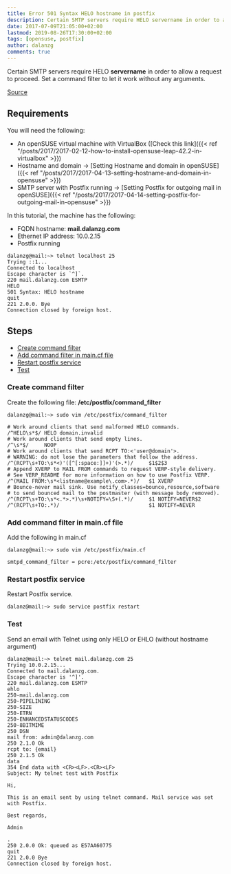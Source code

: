 ```yaml
---
title: Error 501 Syntax HELO hostname in postfix
description: Certain SMTP servers require HELO servername in order to allow a request to proceed. Set a command filter to let it work without any arguments.
date: 2017-07-09T21:05:00+02:00
lastmod: 2019-08-26T17:30:00+02:00
tags: [opensuse, postfix]
author: dalanzg
comments: true
---
```


Certain SMTP servers require HELO **servername** in order to allow a request to proceed. Set a command filter to let it work without any arguments.

[Source](http://www.postfix.org/postconf.5.html#smtpd_command_filter)

## Requirements

You will need the following:

- An openSUSE virtual machine with VirtualBox ([Check this link]({{< ref "/posts/2017/2017-02-12-how-to-install-opensuse-leap-42.2-in-virtualbox" >}})
- Hostname and domain -> [Setting Hostname and domain in openSUSE]({{< ref "/posts/2017/2017-04-13-setting-hostname-and-domain-in-opensuse" >}})
- SMTP server with Postfix running -> [Setting Postfix for outgoing mail in openSUSE]({{< ref "/posts/2017/2017-04-14-setting-postfix-for-outgoing-mail-in-opensuse" >}})

In this tutorial, the machine has the following:

- FQDN hostname: **mail.dalanzg.com**
- Ethernet IP address: 10.0.2.15
- Postfix running

```terminal
dalanzg@mail:~> telnet localhost 25
Trying ::1...
Connected to localhost
Escape character is `^]`.
220 mail.dalanzg.com ESMTP
HELO
501 Syntax: HELO hostname
quit
221 2.0.0. Bye
Connection closed by foreign host.
```

## Steps

- [Create command filter](#create-command-filter)
- [Add command filter in main.cf file](#add-command-filter-in-main.cf-file)
- [Restart postfix service](#restart-postfix-service)
- [Test](#test)

### Create command filter

Create the following file: **/etc/postfix/command_filter**

```terminal
dalanzg@mail:~> sudo vim /etc/postfix/command_filter
```

```vim
# Work around clients that send malformed HELO commands.
/^HELO\s*$/ HELO domain.invalid
# Work around clients that send empty lines.
/^\s*$/     NOOP
# Work around clients that send RCPT TO:<'user@domain'>.
# WARNING: do not lose the parameters that follow the address.
/^(RCPT\s+TO:\s*<)'([^[:space:]]+)'(>.*)/     $1$2$3
# Append XVERP to MAIL FROM commands to request VERP-style delivery.
# See VERP_README for more information on how to use Postfix VERP.
/^(MAIL FROM:\s*<listname@example\.com>.*)/   $1 XVERP
# Bounce-never mail sink. Use notify_classes=bounce,resource,software
# to send bounced mail to the postmaster (with message body removed).
/^(RCPT\s+TO:\s*<.*>.*)\s+NOTIFY=\S+(.*)/     $1 NOTIFY=NEVER$2
/^(RCPT\s+TO:.*)/                             $1 NOTIFY=NEVER
```

### Add command filter in main.cf file

Add the following in main.cf

```terminal
dalanzg@mail:~> sudo vim /etc/postfix/main.cf
```

```vim
smtpd_command_filter = pcre:/etc/postfix/command_filter
```

### Restart postfix service

Restart Postfix service.

```terminal
dalanz@mail:~> sudo service postfix restart
```

### Test

Send an email with Telnet using only HELO or EHLO (without hostname argument)

```terminal
dalanz@mail:~> telnet mail.dalanzg.com 25
Trying 10.0.2.15...
Connected to mail.dalanzg.com.
Escape character is '^]'.
220 mail.dalanzg.com ESMTP
ehlo
250-mail.dalanzg.com
250-PIPELINING
250-SIZE
250-ETRN
250-ENHANCEDSTATUSCODES
250-8BITMIME
250 DSN
mail from: admin@dalanzg.com
250 2.1.0 Ok
rcpt to: {email}
250 2.1.5 Ok
data
354 End data with <CR><LF>.<CR><LF>
Subject: My telnet test with Postfix

Hi,

This is an email sent by using telnet command. Mail service was set with Postfix.

Best regards,

Admin

.
250 2.0.0 Ok: queued as E57AA60775
quit
221 2.0.0 Bye
Connection closed by foreign host.
```
